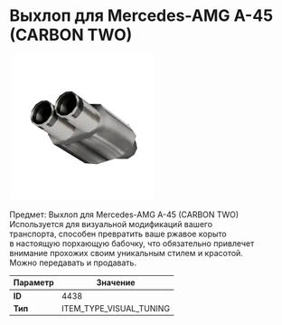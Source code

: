 # Выхлоп для Mercedes-AMG A-45 (CARBON TWO)

![Item Image](../img/4438.webp?raw=true)

Предмет: Выхлоп для Mercedes-AMG A-45 (CARBON TWO)<br>Используется для визуальной модификаций вашего<br>транспорта, способен превратить ваше ржавое корыто<br>в настоящую порхающую бабочку, что обязательно привлечет<br>внимание прохожих своим уникальным стилем и красотой.<br>Можно передавать и продавать.


| Параметр | Значение |
|----------|----------|
| **ID** | 4438 |
| **Тип** | ITEM_TYPE_VISUAL_TUNING |

